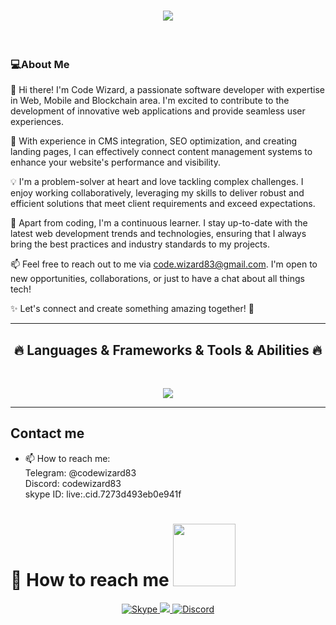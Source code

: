 <h1 align="center">
  <a href="https://git.io/typing-svg">
    <img src="https://readme-typing-svg.herokuapp.com/?lines=Hello+👋;Full+Stack+Developer....;Nice+to+meet+you!&center=true&size=30">
  </a>
</h1>
<br>
<h3>💻About Me</h3>
<p>
  👋 Hi there! I'm Code Wizard, a passionate software developer with expertise in Web, Mobile and Blockchain area. I'm excited to contribute to the development of innovative web applications and provide seamless user experiences. </br>

  🔧 With experience in CMS integration, SEO optimization, and creating landing pages, I can effectively connect content management systems to enhance your website's performance and visibility. </br>

  💡 I'm a problem-solver at heart and love tackling complex challenges. I enjoy working collaboratively, leveraging my skills to deliver robust and efficient solutions that meet client requirements and exceed expectations. </br>

  🌟 Apart from coding, I'm a continuous learner. I stay up-to-date with the latest web development trends and technologies, ensuring that I always bring the best practices and industry standards to my projects. </br>

  📫 Feel free to reach out to me via code.wizard83@gmail.com. I'm open to new opportunities, collaborations, or just to have a chat about all things tech! </br>

  ✨ Let's connect and create something amazing together! 🚀
  <br>
</p>

<hr>
<h2 align="center">🔥 Languages & Frameworks & Tools & Abilities 🔥</h2>
<br>
<p align="center">
  <a href="https://skillicons.dev">
    <img src="https://skillicons.dev/icons?i=html,js,ts,css,sass,php,py,react,redux,nextjs,nuxtjs,angular,vue,nodejs,threejs,webpack,gatsby,django,flask,laravel,wordpress,bootstrap,tailwind,jquery,mongodb,mysql,postgres,apollo,dynamodb,firebase,sqlite,c,cs,cpp,java,ruby,rails,md,nginx,powershell,prisma,qt,vscode,atom,idea,androidstudio,flutter,dart,kotlin,eclipse,git,github,linux,svg,unity,unreal,vercel,heroku,aws" />
  </a>
</p>
<hr>

<!--Skill And More Information-->
 ## Contact me
- 📫 How to reach me: </br>
     Telegram: @codewizard83 </br>
     Discord: codewizard83 </br>
     skype ID: live:.cid.7273d493eb0e941f </br>

<h1 font-weight="bold">
  📮 How to reach me
  <img src='https://raw.githubusercontent.com/ShahriarShafin/ShahriarShafin/main/Assets/handshake.gif' width="100" />
</h1>

<p align='center'>
<!--   <a href="mailto:david.ilyin.990218@outlook.com" target="_blank">
    <img src="https://img.shields.io/badge/Gmail-D14836?style=for-the-badge&logo=gmail&logoColor=white" alt="Gmail">
  </a> -->
  <a href="https://join.skype.com/invite/Cqn043nYaFl7" target="_blank">
    <img src="https://img.shields.io/badge/Skype-0078d4?style=for-the-badge&logo=skype&logoColor=white" alt="Skype">
  </a>
  <a href="https://www.telegram.org" target="_blank">
    <img src="https://img.shields.io/badge/Telegram-2CA5E0?style=for-the-badge&logo=telegram&logoColor=white" />
  </a>
  <a href="https://discord.com" target="_blank">
   <img src="https://img.shields.io/badge/Discord-7289DA?style=for-the-badge&logo=discord&logoColor=white" alt="Discord">
  </a>
<!--   <a href="https://t.me/kendson" target="_blank">
    <img src="https://img.shields.io/badge/Telegram-0078d4?style=for-the-badge&logo=telegram&logoColor=white" alt="Telegram">
  </a> -->
</p>

